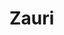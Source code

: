 # Zauri

<p><ahref="/BVAWebDev/OnlineNewsArticle-.htm" Online News Article Assignment="_self"></a></p>
